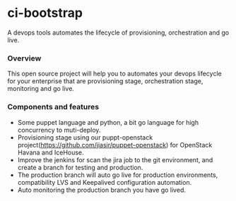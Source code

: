 ci-bootstrap
============

A devops tools automates the lifecycle of provisioning, orchestration and go live.

### Overview
This open source project will help you to automates your devops lifecycle for your enterprise that are provisioning stage, orchestration stage, monitoring and go live.

### Components and features
* Some puppet language and python, a bit go language for high concurrency to muti-deploy.
* Provisioning stage using our puppt-openstack project(https://github.com/jiasir/puppet-openstack) for OpenStack Havana and IceHouse.
* Improve the jenkins for scan the jira job to the git environment, and create a branch for testing and production.
* The production branch will auto go live for production environments, compatibility LVS and Keepalived configuration automation.
* Auto monitoring the production branch you have go lived.


